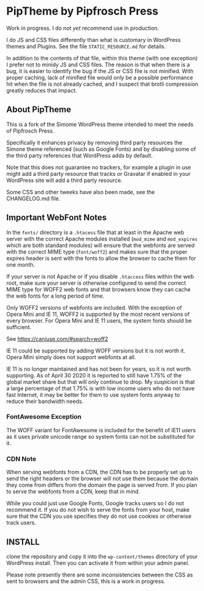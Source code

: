 PipTheme by Pipfrosch Press
===========================

Work in progress. I do not *yet* recommend use in production.

I do JS and CSS files differently than what is customary in WordPress themes
and Plugins. See the file `STATIC_RESOURCE.md` for details.

In addition to the contents of that file, within this theme (with one
exception) I prefer not to minidy JS and CSS files. The reason is that when
there is a bug, it is easier to identify the bug if the JS or CSS file is not
minified. With proper caching, lack of minified file would only be a possible
performance hit when the file is not already cached, and I suspect that brotli
compression greatly reduces that impact.

About PipTheme
--------------

This is a fork of the Simome WordPress theme intended to meet the needs of
Pipfrosch Press.

Specifically it enhances privacy by removing third party resources the Simone
theme referenced (such as Google Fonts) and by disabling some of the third
party references that WordPress adds by default.

Note that this does not guarantee no trackers, for example a plugin in use
might add a third party resource that tracks or Gravatar if enabled in your
WordPress site will add a third party resource.

Some CSS and other tweeks have also been made, see the CHANGELOG.md file.


Important WebFont Notes
-----------------------

In the `fonts/` directory is a `.htacess` file that at least in the Apache web
server with the correct Apache modules installed (`mod_mime` and `mod_expires`
which are both standard modules) will ensure that the webfonts are served with
the correct MIME type (`font/woff2`) and makes sure that the proper expires
header is sent with the fonts to allow the browser to cache them for one month.

If your server is not Apache or if you disable `.htaccess` files within
the web root, make sure your server is otherwise configured to send the correct
MIME type for WOFF2 web fonts and that browsers know they can cache the web
fonts for a long period of time.

Only WOFF2 versions of webfonts are included. With the exception of Opera Mini
and IE 11, WOFF2 is supported by the most recent versions of every browser. For
Opera Mini and IE 11 users, the system fonts should be sufficient.

See https://caniuse.com/#search=woff2

IE 11 could be supported by adding WOFF versions but it is not worth it. Opera
Mini simply does not support webfonts at all.

IE 11 is no longer maintained and has not been for years, so it is not worth
supporting. As of April 30 2020 it is reported to still have 1.75% of the
global market share but that will only continue to drop. My *suspicion* is that
a large percentage of that 1.75% is with low income users who do not have
fast Internet, it may be better for them to use system fonts anyway to reduce
their bandwidth needs.

### FontAwesome Exception

The WOFF variant for FontAwesome is included for the benefit of IE11 users as
it uses private unicode range so system fonts can not be substituted for it.

### CDN Note

When serving webfonts from a CDN, the CDN has to be properly set up to send the
right headers or the browser will not use them because the domain they come
from differs from the domain the page is served from. If you plan to serve the
webfonts from a CDN, keep that in mind.

While you could just use Google Fonts, Google tracks users so I do not
recommend it. If you do not wish to serve the fonts from your host, make sure
that the CDN you use specifies they do not use cookies or otherwise track
users.


INSTALL
-------

clone the repository and copy it into the `wp-content/themes` directory of your
WordPress install. Then you can activate it from within your admin panel.

Please note presently there are some inconsistencies between the CSS as sent
to browsers and the admin CSS, this is a work in progress.
